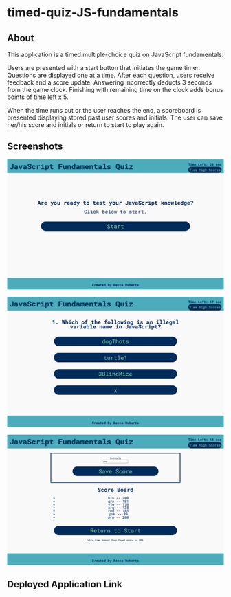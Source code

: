 # timed-quiz-JS-fundamentals

## About

This application is a timed multiple-choice quiz on JavaScript fundamentals.

Users are presented with a start button that initiates the game timer. Questions are displayed one at a time. After each question, users receive feedback and a score update. Answering incorrectly deducts 3 seconds from the game clock. Finishing with remaining time on the clock adds bonus points of time left x 5.

When the time runs out or the user reaches the end, a scoreboard is presented displaying stored past user scores and initials. The user can save her/his score and initials or return to start to play again.

## Screenshots

!["An image of the application's start screen"](./Assets/images/start-screen.png)

!["An image of an example question"](./Assets/images/question-example.png)

!["An image of the application's end screen with score board"](./Assets/images/score-board.png)

## Deployed Application Link
